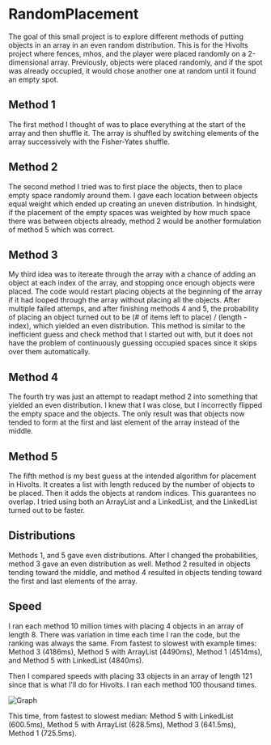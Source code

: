 # RandomPlacement
The goal of this small project is to explore different methods of putting objects in an array in an even random distribution. This is for the Hivolts project where fences, mhos, and the player were placed randomly on a 2-dimensional array. Previously, objects were placed randomly, and if the spot was already occupied, it would chose another one at random until it found an empty spot.

## Method 1
The first method I thought of was to place everything at the start of the array and then shuffle it. The array is shuffled by switching elements of the array successively with the Fisher-Yates shuffle.

## Method 2
The second method I tried was to first place the objects, then to place empty space randomly around them. I gave each location between objects equal weight which ended up creating an uneven distribution. In hindsight, if the placement of the empty spaces was weighted by how much space there was between objects already, method 2 would be another formulation of method 5 which was correct.

## Method 3
My third idea was to itereate through the array with a chance of adding an object at each index of the array, and stopping once enough objects were placed. The code would restart placing objects at the beginning of the array if it had looped through the array without placing all the objects. After multiple failed attemps, and after finishing methods 4 and 5, the probability of placing an object turned out to be (# of items left to place) / (length - index), which yielded an even distribution. This method is similar to the inefficient guess and check method that I started out with, but it does not have the problem of continuously guessing occupied spaces since it skips over them automatically.

## Method 4
The fourth try was just an attempt to readapt method 2 into something that yielded an even distribution. I knew that I was close, but I incorrectly flipped the empty space and the objects. The only result was that objects now tended to form at the first and last element of the array instead of the middle.

## Method 5
The fifth method is my best guess at the intended algorithm for placement in Hivolts. It creates a list with length reduced by the number of objects to be placed. Then it adds the objects at random indices. This guarantees no overlap. I tried using both an ArrayList and a LinkedList, and the LinkedList turned out to be faster.

## Distributions
Methods 1, and 5 gave even distributions. After I changed the probabilities, method 3 gave an even distribution as well. Method 2 resulted in objects tending toward the middle, and method 4 resulted in objects tending toward the first and last elements of the array.

## Speed
I ran each method 10 million times with placing 4 objects in an array of length 8. There was variation in time each time I ran the code, but the ranking was always the same. From fastest to slowest with example times:
Method 3 (4186ms), Method 5 with ArrayList (4490ms), Method 1 (4514ms), and Method 5 with LinkedList (4840ms).

Then I compared speeds with placing 33 objects in an array of length 121 since that is what I'll do for Hivolts. I ran each method 100 thousand times.

![Graph](http://i60.tinypic.com/15guwdt.png)

This time, from fastest to slowest median:
Method 5 with LinkedList (600.5ms), Method 5 with ArrayList (628.5ms), Method 3 (641.5ms), Method 1 (725.5ms).
